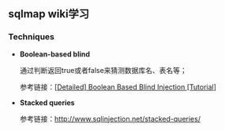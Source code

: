 ## sqlmap wiki学习

### Techniques

- **Boolean-based blind**  

  通过判断返回true或者false来猜测数据库名、表名等；

  参考链接：[[Detailed\] Boolean Based Blind Injection [Tutorial]](https://voice0fblackhat.blogspot.com/2012/01/detailed-boolean-based-blind-injection.html) 

- **Stacked queries** 

  参考链接：http://www.sqlinjection.net/stacked-queries/ 

  